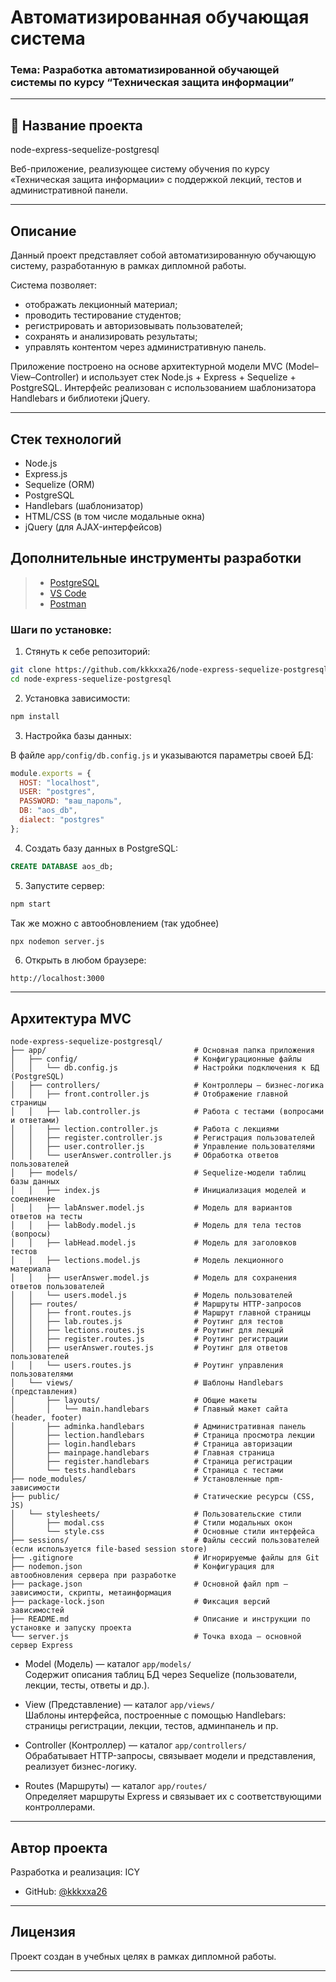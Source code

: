 # Автоматизированная обучающая система  
### Тема: Разработка автоматизированной обучающей системы по курсу “Техническая защита информации”

---

## 📌 Название проекта

node-express-sequelize-postgresql

Веб-приложение, реализующее систему обучения по курсу «Техническая защита информации» с поддержкой лекций, тестов и административной панели.

---

## Описание 

Данный проект представляет собой автоматизированную обучающую систему, разработанную в рамках дипломной работы. 

Система позволяет:
- отображать лекционный материал;
- проводить тестирование студентов;
- регистрировать и авторизовывать пользователей;
- сохранять и анализировать результаты;
- управлять контентом через административную панель.

Приложение построено на основе архитектурной модели MVC (Model–View–Controller) и использует стек Node.js + Express + Sequelize + PostgreSQL. Интерфейс реализован с использованием шаблонизатора Handlebars и библиотеки jQuery.

---
## Стек технологий

- Node.js
- Express.js
- Sequelize (ORM)
- PostgreSQL
- Handlebars (шаблонизатор)
- HTML/CSS (в том числе модальные окна)
- jQuery (для AJAX-интерфейсов)

## Дополнительные инструменты разработки

> - [PostgreSQL](https://www.postgresql.org/)
> - [VS Code](https://code.visualstudio.com/)
> - [Postman](https://www.postman.com/)

### Шаги по установке:

1. Стянуть к себе репозиторий:

```bash
git clone https://github.com/kkkxxa26/node-express-sequelize-postgresql.git
cd node-express-sequelize-postgresql
```

2. Установка зависимости:

```bash
npm install
```

3. Настройка базы данных:

В файле `app/config/db.config.js` и указываются параметры своей БД:

```js
module.exports = {
  HOST: "localhost",
  USER: "postgres",
  PASSWORD: "ваш_пароль",
  DB: "aos_db",
  dialect: "postgres"
};
```

4. Создать базу данных в PostgreSQL:

```sql
CREATE DATABASE aos_db;
```

5. Запустите сервер:

```bash
npm start
```

Так же можно с автообновлением (так удобнее)

```bash
npx nodemon server.js
```

6. Открыть в любом браузере:

```
http://localhost:3000
```

---

## Архитектура MVC

```
node-express-sequelize-postgresql/
├── app/                                 # Основная папка приложения
│   ├── config/                          # Конфигурационные файлы
│   │   └── db.config.js                 # Настройки подключения к БД (PostgreSQL)
│   ├── controllers/                     # Контроллеры — бизнес-логика
│   │   ├── front.controller.js          # Отображение главной страницы
│   │   ├── lab.controller.js            # Работа с тестами (вопросами и ответами)
│   │   ├── lection.controller.js        # Работа с лекциями
│   │   ├── register.controller.js       # Регистрация пользователей
│   │   ├── user.controller.js           # Управление пользователями
│   │   └── userAnswer.controller.js     # Обработка ответов пользователей
│   ├── models/                          # Sequelize-модели таблиц базы данных
│   │   ├── index.js                     # Инициализация моделей и соединение
│   │   ├── labAnswer.model.js           # Модель для вариантов ответов на тесты
│   │   ├── labBody.model.js             # Модель для тела тестов (вопросы)
│   │   ├── labHead.model.js             # Модель для заголовков тестов
│   │   ├── lections.model.js            # Модель лекционного материала
│   │   ├── userAnswer.model.js          # Модель для сохранения ответов пользователей
│   │   └── users.model.js               # Модель пользователей
│   ├── routes/                          # Маршруты HTTP-запросов
│   │   ├── front.routes.js              # Маршрут главной страницы
│   │   ├── lab.routes.js                # Роутинг для тестов
│   │   ├── lections.routes.js           # Роутинг для лекций
│   │   ├── register.routes.js           # Роутинг регистрации
│   │   ├── userAnswer.routes.js         # Роутинг для ответов пользователей
│   │   └── users.routes.js              # Роутинг управления пользователями
│   └── views/                           # Шаблоны Handlebars (представления)
│       ├── layouts/                     # Общие макеты
│       │   └── main.handlebars          # Главный макет сайта (header, footer)
│       ├── adminka.handlebars           # Административная панель
│       ├── lection.handlebars           # Страница просмотра лекции
│       ├── login.handlebars             # Страница авторизации
│       ├── mainpage.handlebars          # Главная страница
│       ├── register.handlebars          # Страница регистрации
│       └── tests.handlebars             # Страница с тестами
├── node_modules/                        # Установленные npm-зависимости
├── public/                              # Статические ресурсы (CSS, JS)
│   └── stylesheets/                     # Пользовательские стили
│       ├── modal.css                    # Стили модальных окон
│       └── style.css                    # Основные стили интерфейса
├── sessions/                            # Файлы сессий пользователей (если используется file-based session store)
├── .gitignore                           # Игнорируемые файлы для Git
├── nodemon.json                         # Конфигурация для автообновления сервера при разработке
├── package.json                         # Основной файл npm — зависимости, скрипты, метаинформация
├── package-lock.json                    # Фиксация версий зависимостей
├── README.md                            # Описание и инструкции по установке и запуску проекта
└── server.js                            # Точка входа — основной сервер Express
``` 

- Model (Модель) — каталог `app/models/`  
  Содержит описания таблиц БД через Sequelize (пользователи, лекции, тесты, ответы и др.).

- View (Представление) — каталог `app/views/`  
  Шаблоны интерфейса, построенные с помощью Handlebars: страницы регистрации, лекции, тестов, админпанель и пр.

- Controller (Контроллер) — каталог `app/controllers/`  
  Обрабатывает HTTP-запросы, связывает модели и представления, реализует бизнес-логику.

- Routes (Маршруты) — каталог `app/routes/`  
  Определяет маршруты Express и связывает их с соответствующими контроллерами.

---

## Автор проекта

Разработка и реализация: ICY

- GitHub: [@kkkxxa26](https://github.com/kkkxxa26)

---

## Лицензия

Проект создан в учебных целях в рамках дипломной работы.

---

